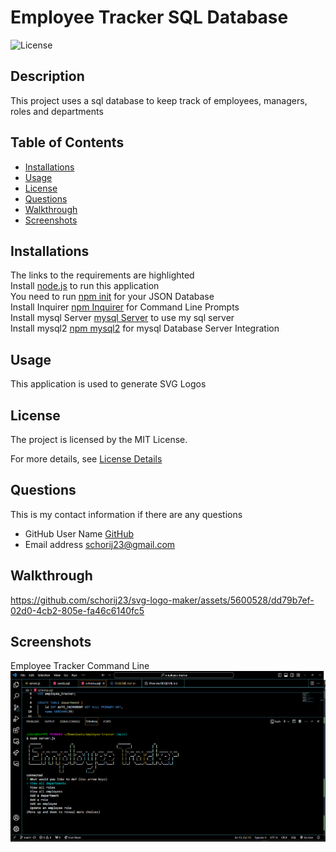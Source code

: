 # Employee Tracker SQL Database

![License](https://img.shields.io/badge/License-MIT-yellow.svg)

## Description
This project uses a sql database to keep track of employees, managers, roles and departments

## Table of Contents

* [Installations](#installations)
* [Usage](#usage)
* [License](#license)
* [Questions](#questions)
* [Walkthrough](#walkthrough)
* [Screenshots](#screenshots)


## Installations
The links to the requirements are highlighted<br>
Install [node.js](https://nodejs.org/en) to run this application<br>
You need to run [npm init](https://docs.npmjs.com/cli/v10/commands/npm-init) for your JSON Database <br>
Install Inquirer [npm Inquirer](https://www.npmjs.com/package/inquirer) for Command Line Prompts <br>
Install mysql Server [mysql Server](https://dev.mysql.com/downloads/mysql/) to use my sql server <br>
Install mysql2 [npm mysql2](https://www.npmjs.com/package/mysql2) for mysql Database Server Integration <br>

## Usage
This application is used to generate SVG Logos

## License
The project is licensed by the MIT License.

For more details, see [License Details](https://choosealicense.com/licenses/mit/)

## Questions

  This is my contact information if there are any questions

  - GitHub User Name [GitHub](https://github.com/schorij23) 
  - Email address schorij23@gmail.com

## Walkthrough


https://github.com/schorij23/svg-logo-maker/assets/5600528/dd79b7ef-02d0-4cb2-805e-fa46c6140fc5


## Screenshots
Employee Tracker Command Line <br>
![Employee Tracker](./assests/images/Employee%20Tracker.png)